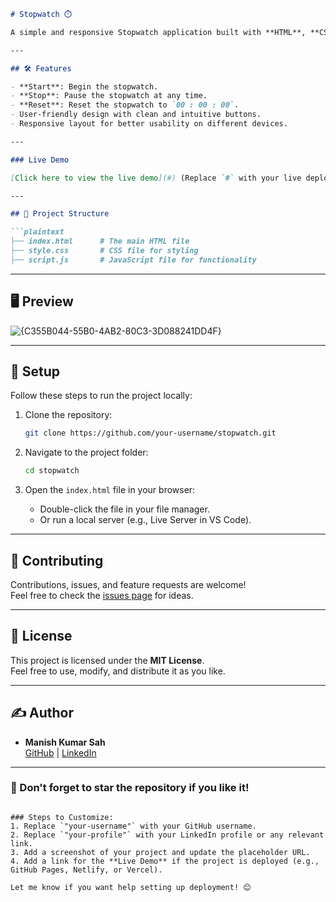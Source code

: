 ```markdown
# Stopwatch ⏱️

A simple and responsive Stopwatch application built with **HTML**, **CSS**, and **JavaScript**. This project helps track time in hours, minutes, seconds, and milliseconds.

---

## 🛠 Features

- **Start**: Begin the stopwatch.
- **Stop**: Pause the stopwatch at any time.
- **Reset**: Reset the stopwatch to `00 : 00 : 00`.
- User-friendly design with clean and intuitive buttons.
- Responsive layout for better usability on different devices.

---

### Live Demo

[Click here to view the live demo](#) (Replace `#` with your live deployment link)

---

## 📂 Project Structure

```plaintext
├── index.html      # The main HTML file
├── style.css       # CSS file for styling
├── script.js       # JavaScript file for functionality
```

---

## 🖥 Preview

![{C355B044-55B0-4AB2-80C3-3D088241DD4F}](https://github.com/user-attachments/assets/498666ae-0b09-4dab-b438-46160844fd2a)
 

---

## 🔧 Setup

Follow these steps to run the project locally:

1. Clone the repository:
   ```bash
   git clone https://github.com/your-username/stopwatch.git
   ```

2. Navigate to the project folder:
   ```bash
   cd stopwatch
   ```

3. Open the `index.html` file in your browser:
   - Double-click the file in your file manager.
   - Or run a local server (e.g., Live Server in VS Code).

---

## 🤝 Contributing

Contributions, issues, and feature requests are welcome!  
Feel free to check the [issues page](https://github.com/manishkumar8312/stopwatch/issues) for ideas.

---

## 📜 License

This project is licensed under the **MIT License**.  
Feel free to use, modify, and distribute it as you like.

---

## ✍️ Author

- **Manish Kumar Sah**  
  [GitHub](https://github.com/username) | [LinkedIn]([https://linkedin.com/in/your-profile](https://www.linkedin.com/in/manish8312/))  

---

### 🌟 Don't forget to star the repository if you like it!
```

### Steps to Customize:
1. Replace `"your-username"` with your GitHub username.
2. Replace `"your-profile"` with your LinkedIn profile or any relevant link.
3. Add a screenshot of your project and update the placeholder URL.
4. Add a link for the **Live Demo** if the project is deployed (e.g., GitHub Pages, Netlify, or Vercel). 

Let me know if you want help setting up deployment! 😊
